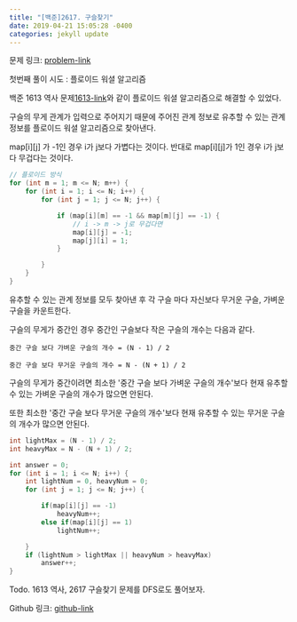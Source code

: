 ```yaml
---
title: "[백준]2617. 구슬찾기"
date: 2019-04-21 15:05:28 -0400
categories: jekyll update
---
```

문제 링크: [problem-link]

첫번째 풀이 시도 : 플로이드 워셜 알고리즘

백준 1613 역사 문제[1613-link]와 같이 플로이드 워셜 알고리즘으로 해결할 수 있었다.

구슬의 무게 관계가 입력으로 주어지기 때문에 주어진 관계 정보로 유추할 수 있는 관계 정보를 플로이드 워셜 알고리즘으로 찾아낸다.

map[i][j] 가 -1인 경우 i가 j보다 가볍다는 것이다. 반대로 map[i][j]가 1인 경우 i가 j보다 무겁다는 것이다.

```java
// 플로이드 방식
for (int m = 1; m <= N; m++) {
    for (int i = 1; i <= N; i++) {
        for (int j = 1; j <= N; j++) {

            if (map[i][m] == -1 && map[m][j] == -1) {
                // i -> m -> j로 무겁다면
                map[i][j] = -1;
                map[j][i] = 1;
            }

        }
    }
}
```

유추할 수 있는 관계 정보를 모두 찾아낸 후 각 구슬 마다 자신보다 무거운 구슬, 가벼운 구슬을 카운트한다.

구슬의 무게가 중간인 경우 중간인 구슬보다 작은 구슬의 개수는 다음과 같다.

    중간 구슬 보다 가벼운 구슬의 개수 = (N - 1) / 2

    중간 구슬 보다 무거운 구슬의 개수 = N - (N + 1) / 2 

구슬의 무게가 중간이려면 최소한 '중간 구슬 보다 가벼운 구슬의 개수'보다 현재 유추할 수 있는 가벼운 구슬의 개수가 많으면 안된다.

또한 최소한 '중간 구슬 보다 무거운 구슬의 개수'보다 현재 유추할 수 있는 무거운 구슬의 개수가 많으면 안된다.

```java
int lightMax = (N - 1) / 2;
int heavyMax = N - (N + 1) / 2;

int answer = 0;
for (int i = 1; i <= N; i++) {
    int lightNum = 0, heavyNum = 0;
    for (int j = 1; j <= N; j++) {

        if(map[i][j] == -1)
            heavyNum++;
        else if(map[i][j] == 1)
            lightNum++;

    }
    if (lightNum > lightMax || heavyNum > heavyMax)
        answer++;
}
```

Todo. 1613 역사, 2617 구슬찾기 문제를 DFS로도 풀어보자.



Github 링크: [github-link]

[problem-link]: https://www.acmicpc.net/problem/2617
[github-link]: https://github.com/area1211/2019_AlgorithmStudy/blob/master/src/bj/no2617_%EA%B5%AC%EC%8A%AC%EC%B0%BE%EA%B8%B0.java
[1613-link]: https://www.acmicpc.net/problem/1613